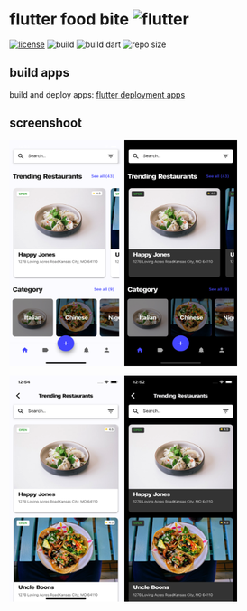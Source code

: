 # flutter food bite ![flutter](https://icon-icons.com/icons2/2107/PNG/32/file_type_flutter_icon_130599.png)

[![license](https://img.shields.io/github/license/slowy07/flutterFoodBite?style=for-the-badge)](./LICENSE)
![build](https://img.shields.io/badge/Build_with-dart-0175C2?style=for-the-badge&logo=dart&logoColor=white)
![build dart](https://img.shields.io/github/workflow/status/slowy07/flutterFoodBite/Dart?style=for-the-badge)
![repo size](https://img.shields.io/github/repo-size/slowy07/flutterFoodBite?style=for-the-badge)

## build apps

build and deploy apps: [flutter deployment apps](https://flutter.dev/docs/deployment/android)

## screenshoot

[<img src="./screenImage/image1.png" height="400" width="200"/>]()
[<img src="./screenImage/image2.png" height="400" width="200"/>]()

[<img src="./screenImage/image4.png" height="400" width="200"/>]()
[<img src="./screenImage/image3.png" height="400" width="200"/>]()
